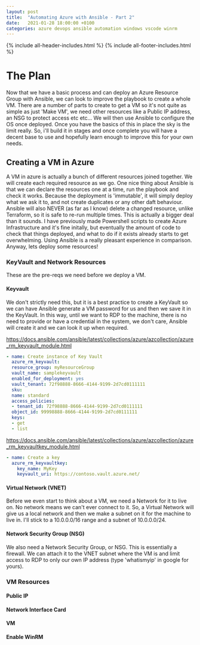 ```yaml
---
layout: post
title:  "Automating Azure with Ansible - Part 2"
date:   2021-01-28 18:00:00 +0100
categories: azure devops ansible automation windows vscode winrm
---
```


{% include all-header-includes.html %}
{% include all-footer-includes.html %}

# The Plan

Now that we have a basic process and can deploy an Azure Resource Group with Ansible, we can look to improve the playbook to create a whole VM. There are a number of parts to create to get a VM so it's not quite as simple as just 'Make VM', we need other resources like a Public IP address, an NSG to protect access etc etc... We will then use Ansible to configure the OS once deployed. Once you have the basics of this in place the sky is the limit really. So, i'll build it in stages and once complete you will have a decent base to use and hopefully learn enough to improve this for your own needs.

## Creating a VM in Azure

A VM in azure is actually a bunch of different resources joined together. We will create each required resource as we go. One nice thing about Ansible is that we can declare the resources one at a time, run the playbook and check it works. Because the deployment is 'immutable', it will simply deploy what we ask it to, and not create duplicates or any other daft behaviour. Ansible will also NEVER (as far as I know) delete a changed  resource, unlike Terraform, so it is safe to re-run multiple times. This is actually a bigger deal than it sounds. I have previously made Powershell scripts to create Azure Infrastructure and it's fine initally, but eventually the amount of code to check that things deployed, and what to do if it exists already starts to get overwhelming. Using Ansible is a really pleasant experience in comparison. Anyway, lets deploy some resources!

### KeyVault and Network Resources

These are the pre-reqs we need before we deploy a VM. 

#### Keyvault

We don't strictly need this, but it is a best practice to create a KeyVault so we can have Ansible generate a VM password for us and then we save it in the KeyVault. In this way, until we want to RDP to the machine, there is no need to provide or have a credential in the system, we don't care, Ansible will create it and we can look it up when required.


https://docs.ansible.com/ansible/latest/collections/azure/azcollection/azure_rm_keyvault_module.html

```yaml
- name: Create instance of Key Vault
  azure_rm_keyvault:
  resource_group: myResourceGroup
  vault_name: samplekeyvault
  enabled_for_deployment: yes
  vault_tenant: 72f98888-8666-4144-9199-2d7cd0111111
  sku:
  name: standard
  access_policies:
  - tenant_id: 72f98888-8666-4144-9199-2d7cd0111111
  object_id: 99998888-8666-4144-9199-2d7cd0111111
  keys:
  - get
  - list
```

https://docs.ansible.com/ansible/latest/collections/azure/azcollection/azure_rm_keyvaultkey_module.html

```yaml
- name: Create a key
  azure_rm_keyvaultkey:
    key_name: MyKey
    keyvault_uri: https://contoso.vault.azure.net/
```

#### Virtual Network (VNET)

Before we even start to think about a VM, we need a Network for it to live on. No network means we can't ever connect to it. So, a Virtual Network will give us a local network and then we make a subnet on it for the machine to live in. I'll stick to a 10.0.0.0/16 range and a subnet of 10.0.0.0/24.

#### Network Security Group (NSG)

We also need a Network Security Group, or NSG. This is essentially a firewall. We can attach it to the VNET subnet where the VM is and limit access to RDP to only our own IP address (type 'whatismyip' in google for yours).

### VM Resources

#### Public IP

#### Network Interface Card

#### VM 

#### Enable WinRM

